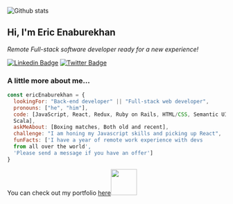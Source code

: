 
![Github stats](https://github-readme-stats.vercel.app/api?username=enaburekhan&theme=highcontrast&show_icons=true&count_private=true)

<h2> Hi, I'm Eric Enaburekhan</h2>
<p><em>Remote Full-stack software developer ready for a new experience!</em></p>

[![Linkedin Badge](https://img.shields.io/badge/-Eric%20Enaburekhan-blue?style=flat-square&logo=Linkedin&logoColor=white&link=https://www.linkedin.com/in/ericenaburekhan/)](https://www.linkedin.com/in/eric-enaburekhan/)
[![Twitter Badge](https://img.shields.io/badge/-@enaburekhan_-1ca0f1?style=flat-square&labelColor=1ca0f1&logo=twitter&logoColor=white&link=https://twitter.com/enaburekhan)](https://twitter.com/enaburekhaneric)


### A little more about me...  

```javascript
const ericEnaburekhan = {
  lookingFor: "Back-end developer" || "Full-stack web developer",
  pronouns: ["he", "him"],
  code: [JavaScript, React, Redux, Ruby on Rails, HTML/CSS, Semantic UI, Bootstrap, 
  Scala],
  askMeAbout: [Boxing matches, Both old and recent],
  challenge: "I am honing my Javascript skills and picking up React",
  funFacts: ['I have a year of remote work experience with devs 
  from all over the world', 
  'Please send a message if you have an offer']
}
```

<p>You can check out my portfolio <a href="http://ericenaburekhan.me/">here</a><img src="https://media.giphy.com/media/cKPse5DZaptID3YAMK/giphy.gif" width="60"></p>